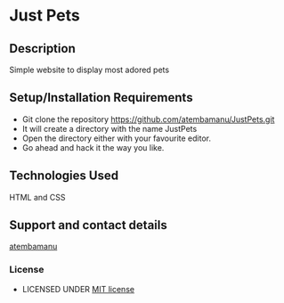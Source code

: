 # Just Pets
## Description
Simple website to display most adored pets
## Setup/Installation Requirements
* Git clone the repository https://github.com/atembamanu/JustPets.git
* It will create a directory with the name JustPets
* Open the directory either with your favourite editor.
* Go ahead and hack it the way you like.


## Technologies Used
HTML and CSS
## Support and contact details
[atembamanu](https://github.com/atembamanu/)
### License

* LICENSED UNDER [MIT license](LICENCE)

